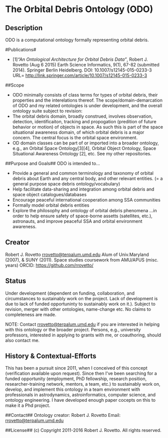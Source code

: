 # The Orbital Debris Ontology (ODO)

## Description
ODO is a computational ontology formally representing orbital debris. 

#Publications#
* [1]_“An Ontological Architecture for Orbital Debris Data”_, Robert J. Rovetto (Aug 6 2015) Earth Science Informatics, 9(1), 67-82 (submitted 2014). Springer Berlin Heidelberg. DOI: 10.1007/s12145-015-0233-3 
URL= http://link.springer.com/article/10.1007/s12145-015-0233-3

##Scope
* ODO minimally consists of class terms for types of orbital debris, their properties and the interelations thereof.
The scope/domain-demarcation of ODO and my related ontologies is under development, and the overall ontology suite subject to revision:
* The orbital debris domain, broadly construed, involves observation, detection, identificaiton, tracking and propogation (predition of future behavior or motion) of objects in space. As such this is part of the space situational awareness domain, of which orbital debris is a major concern. The central focus is the orbital space environment. 
* OD domain classes can be part of or imported into a broader ontology, e.g., an Orbital Space Ontology[3][4], Orbital Object Ontology, Space Situational Awareness Ontology [2], etc. See my other repositories. 

##Purpose and Goals##
ODO is intended to...
* Provide a general and common terminology and taxonomy of orbital debris about Earth and any central body, and other relevant entities. (= a general purpose space debris ontology/vocabulary)
* Help facilitate data-sharing and integration among orbital debris and space object catalogues/databases
* Encourage peaceful international cooperation among SSA communities
* Formally model orbital debris entities
* Explore the philosophy and ontology of orbital debris phenomena 
...in order to help ensure safety of space-borne assetts (satellites, etc.), astronauts, and improve peaceful SSA and orbital environment awareness.

## Creator
Robert J. Rovetto
rrovetto@terpalum.umd.edu
Alum of Univ.Maryland (2007), & SUNY (2011). Space studies coursework from AMU/APUS (misc. years)
ORCID: 
https://github.com/rrovetto/

## Status
Under development (dependent on funding, collaboration, and circumstances to sustainably work on the project. Lack of development is due to lack of funded opportuninty to sustainably work on it.).
Subject to revision, merger with other ontologies, name-change etc.
No claims to completeness are made.

NOTE: Contact rrovetto@terpalum.umd.edu if you are interested in helping with this ontology or the broader project. Persons, e.g., university professors, interested in applying to grants with me, or coauthoring, should also contact me.

## History & Contextual-Efforts
This has been a pursuit since 2011, when I conceived of this concept (verification available upon request).  Since then I've been searching for a funded opportunity (employment, PhD fellowship, research position, researcher-training network, mentors, a team, etc.) to sustainably work on, develop, and implement this ontology in a team environment with professionals in astrodynamics, astroinformatics, computer science, and ontology engineering. I have developed enough paper cocepts on this to make it a Phd project.

##Contact##
Ontology creator: Robert J. Rovetto
Email: rrovetto@terpalum.umd.edu

##License##
(c) Copyright 2011-2016 Robert J. Rovetto. All rights reserved.
